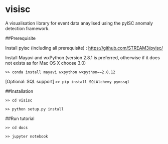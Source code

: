# visisc
A visualisation library for event data anaylised using the pyISC anomaly detection framework.

##Prerequisite

Install pyisc (including all prerequisite) : https://github.com/STREAM3/pyisc/

Install Mayavi and wxPython (version 2.8.1 is preferred, otherwise if it does not exists as for Mac OS X choose 3.0)

`>> conda install mayavi wxpython wxpython==2.8.12`

[Optional: SQL support]
`>> pip install SQLAlchemy pymssql`

##Installation

`>> cd visisc`

`>> python setup.py install`

##Run tutorial

`>> cd docs`

`>> jupyter notebook`
